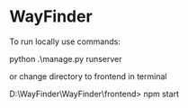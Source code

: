 # WayFinder

To run locally use commands:

python .\manage.py runserver

or change directory to frontend in terminal 

D:\WayFinder\WayFinder\frontend> npm start